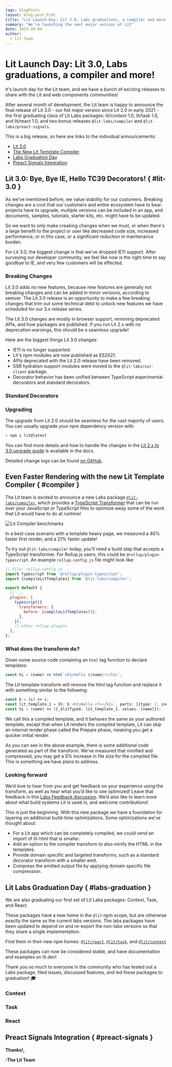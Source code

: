 ```yaml
---
tags: blogPosts
layout: blog-post.html
title: "Lit Launch Day: Lit 3.0, Labs graduations, a compiler and more!"
summary: "We're launching the next major version of Lit"
date: 2023-10-04
author:
  - lit-team
---
```


# Lit Launch Day: Lit 3.0, Labs graduations, a compiler and more!

It's launch day for the Lit team, and we have a bunch of exciting releases to share with the Lit and web components communities!

After several month of development, the Lit team is happy to announce the final release of Lit 3.0 - our fist major version since Lit 2.0 in early 2021 - the first graduating class of Lit Labs packages: lit/context 1.0, lit/task 1.0, and lit/react 1.0, and two bonus releases `@lit-labs/compiler` and `@lit-labs/preact-signals`.

This is a big release, so here are links to the individual announcements:
- [Lit 3.0](#lit-3.0)
- [The New Lit Template Compiler](#compiler)
- [Labs Graduation Day](#labs-graduation)
- [Preact Signals Integration](#preact-signals)

## Lit 3.0: Bye, Bye IE, Hello TC39 Decorators! { #lit-3.0 }

As we've mentioned before, we value stability for our customers. Breaking changes are a cost that our customers and entire ecosystem have to bear: projects have to upgrade, multiple versions can be included in an app, and documents, samples, tutorials, starter kits, etc. might have to be updated.

So we want to only make creaking changes when we must, or when there's a large benefit to the project or user like decreased code size, increased performance, or in this case, or a significant reduction in maintenance burden.

For Lit 3.0, the biggest change is that we've dropped IE11 support. After surveying our developer community, we feel like now is the right time to say goodbye to IE, and very few customers will be effected.

### Breaking Changes

Lit 3.0 adds no new features, because new features are generally not breaking changes and can be added in minor versions, according to semver. The Lit 3.0 release is an opportunity to make a few breaking changes that trim out some technical debt to unlock new features we have scheduled for our 3.x release series.

The Lit 3.0 changes are mostly in browser support, removing deprecated APIs, and how packages are published. If you run Lit 2.x with no deprecation warnings, this should be a seamless upgrade!

Here are the biggest things Lit 3.0 changes:
- IE11 is no longer supported.
- Lit's npm modules are now published as ES2021.
- APIs deprecated with the Lit 2.0 release have been removed.
- SSR hydration support modules were moved to the `@lit-labs/ssr-client` package.
- Decorator behavior has been unified between TypeScript experimental decorators and standard decorators.

### Standard Decorators



### Upgrading

The upgrade from Lit 2.0 should be seamless for the vast majority of users. You can usually upgrade your npm dependency version with:

```sh
> npm i lit@latest
```

You can find more details and how to handle the changes in the [Lit 2.x to 3.0 upgrade guide](/docs/v3/releases/upgrade/) is available in the docs.

Detailed change logs can be found [on GitHub](https://github.com/lit/lit/releases?q=%22-pre.1%22&expanded=true).

## Even Faster Rendering with the new Lit Template Compiler { #compiler }

The Lit team is excited to announce a new Labs package [`@lit-labs/compiler`](https://www.npmjs.com/package/@lit-labs/compiler), which provides a [TypeScript Transformer](https://github.com/itsdouges/typescript-transformer-handbook#the-basics) that can be run over your JavaScript or TypeScript files to optimize away some of the work that Lit would have to do at runtime!

![Lit Compiler benchmarks](/images/blog/3.0-launch/compiler-benchmarks.png)

In a best case scenario with a template heavy page, we measured a 46% faster first render, and a 21% faster update!

To try out `@lit-labs/compiler` today, you’ll need a build step that accepts a TypeScript transformer. For Rollup.js users, this could be `@rollup/plugin-typescript`. An example `rollup.config.js`  file might look like:

```js
// File: rollup.config.js
import typescript from '@rollup/plugin-typescript';
import {compileLitTemplates} from '@lit-labs/compiler';

export default {
  // ...
  plugins: [
    typescript({
      transformers: {
        before: [compileLitTemplates()],
      },
    }),
    // other rollup plugins
  ],
};
```

### What does the transform do?

Given some source code containing an `html` tag function to declare templates:

```ts
const hi = (name) => html`<h1>Hello ${name}!</h1>`;
```

The Lit template transform will remove the html tag function and replace it with something similar to the following:

```ts
const b = (s) => s;
const lit_template_1 = {h: b`<h1>Hello <?></h1>`, parts: [{type: 2, index: 1}]};
const hi = (name) => ({_$litType$: lit_template_1, values: [name]});
```

We call this a compiled template, and it behaves the same as your authored template, except that when Lit renders the compiled template,
Lit can skip an internal render phase called the Prepare phase, meaning you get a quicker initial render.

As you can see in the above example, there is some additional code generated as part of the transform. We’ve measured that minified and compressed, you may get a 5% increase in file size for the compiled file. This is something we have plans to address.

### Looking forward

We’d love to hear from you and get feedback on your experience using the transform, as well as hear what you’d like to see optimized! Leave that feedback in this [Labs Feedback discussion](https://github.com/lit/lit/discussions/4117). We’d also like to learn more about what build systems Lit is used in, and welcome contributions!

This is just the beginning. With this new package we have a foundation for layering on additional build-time optimizations. Some optimizations we’ve thought about:

- For a Lit app which can be completely compiled, we could vend an import of lit-html that is smaller.
- Add an option to the compiler transform to also minify the HTML in the templates.
- Provide domain specific and targeted transforms, such as a standard decorator transform with a smaller emit.
- Compress the emitted output file by applying domain specific file compression.


## Lit Labs Graduation Day { #labs-graduation }

We are also graduating our first set of Lit Labs packages: Context, Task, and React.

These packages have a new home in the `@lit` npm scope, but are otherwise exactly the same as the current labs versions. The labs packages have been updated to depend on and re-export the non-labs versions so that they share a single implementation.

Find them in their new npm homes:
[`@lit/react`](https://www.npmjs.com/package/@lit/react),
[`@lit/task`](https://www.npmjs.com/package/@lit/task), and
[`@lit/context`](https://www.npmjs.com/package/@lit/context)

These packages can now be considered stable, and have documentation and examples on lit.dev!

Thank you so much to everyone in the community who has tested out a Labs package, filed issues, discussed features, and led these packages to graduation! 🎓

### Context

### Task

### React

## Preact Signals Integration { #preact-signals }

**Thanks!,**

**-The Lit Team**
